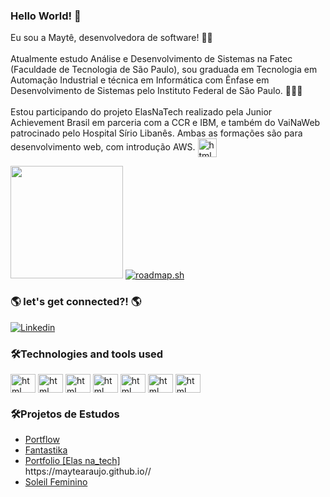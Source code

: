 ### Hello World! 👋

Eu sou a Maytê, desenvolvedora de software!  👩🏾<br><br>
Atualmente estudo Análise e Desenvolvimento de Sistemas na Fatec (Faculdade de Tecnologia de São Paulo), sou graduada em Tecnologia em Automação Industrial e técnica em Informática com Ênfase em Desenvolvimento de Sistemas pelo Instituto Federal de São Paulo. 🧑🏾‍🎓<br><br>
Estou participando do projeto ElasNaTech realizado pela Junior Achievement Brasil em parceria com a CCR e IBM, e também do VaiNaWeb patrocinado pelo Hospital Sírio Libanês. Ambas as formações são para desenvolvimento web, com introdução AWS.
<img align="center" alt="html" height="30" width="30" src="https://github.com/maytearaujo/maytearaujo/assets/87009799/5c179ff9-2e9c-4b3a-94a2-76341c547659">
<br>

<div>
  <img height="180em" src="https://github-readme-stats.vercel.app/api/top-langs/?username=maytearaujo&layout=compact">
  <a href="https://roadmap.sh"><img src="https://api.roadmap.sh/v1-badge/tall/64b9bdbd8a29ad56fa9ce265?variant=dark&roadmaps=frontend%2Cbackend%2Cdevops%2Cfull-stack" alt="roadmap.sh"/></a>
</div>

### 🌎 let's get connected?! 🌎

[![Linkedin](https://img.shields.io/badge/LinkedIn-0077B5?style=for-the-badge&logo=linkedin&logoColor=white)](https://www.linkedin.com/in/maytearaujo/)

### 🛠️Technologies and tools used
<div>
  <img align="center" alt="html" height="30" width="40" src="https://cdn.jsdelivr.net/gh/devicons/devicon/icons/html5/html5-plain-wordmark.svg" />
  <img align="center" alt="html" height="30" width="40" src="https://cdn.jsdelivr.net/gh/devicons/devicon/icons/cplusplus/cplusplus-line.svg" />
          
  <img align="center" alt="html" height="30" width="40" src="https://cdn.jsdelivr.net/gh/devicons/devicon/icons/php/php-original.svg" />
          
  <img align="center" alt="html" height="30" width="40" src="https://cdn.jsdelivr.net/gh/devicons/devicon/icons/laravel/laravel-plain-wordmark.svg" />
  
  <img align="center" alt="html" height="30" width="40" src="https://cdn.jsdelivr.net/gh/devicons/devicon/icons/css3/css3-plain-wordmark.svg" />

<img align="center" alt="html" height="30" width="40" src="https://cdn.jsdelivr.net/gh/devicons/devicon/icons/java/java-original-wordmark.svg" />

<img align="center" alt="html" height="30" width="40" src="https://cdn.jsdelivr.net/gh/devicons/devicon/icons/javascript/javascript-plain.svg" />

</div>

### 🛠️Projetos de Estudos
<div>
  <ul>
    <li><a href="https://maytearaujo.github.io/Portflow/" target="_blank">Portflow</li>
    <li><a href="https://maytearaujo.github.io/Fantastika/" target="_blank">Fantastika</a></li>
    <!--<li><a href="https://maytearaujo.github.io/portfolio/" target="_blank">Portifolio</a></li>-->
    <li><a href="https://maytearaujo.github.io/portifolio-elas-na-tech/" target="_blank">Portfolio [Elas na_tech]</a></li>
                 https://maytearaujo.github.io//
    <li><a href="https://maytearaujo.github.io/soleil/" target="_blank">Soleil Feminino</li>
  </ul>
</div>

          
<!--
**maytearaujo/maytearaujo** is a ✨ _special_ ✨ repository because its `README.md` (this file) appears on your GitHub profile.

Here are some ideas to get you started:

- 🔭 I’m currently working on ...
- 🌱 I’m currently learning ...
- 👯 I’m looking to collaborate on ...
- 🤔 I’m looking for help with ...
- 💬 Ask me about ...
- 📫 How to reach me: ...
- 😄 Pronouns: ...
- ⚡ Fun fact: ...
-->
